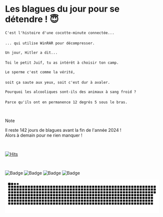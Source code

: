 
<h1>Les blagues du jour pour se détendre ! 😇</h1>

```diff
C'est l'histoire d'une cocotte-minute connectée...

... qui utilise WinRAR pour décompresser.
```

```diff
Un jour, Hitler a dit...

Toi le petit Juif, tu as intérêt à choisir ton camp.
```

```diff
Le sperme c'est comme la vérité,

soit ça saute aux yeux, soit c'est dur à avaler.
```

```diff
Pourquoi les alcooliques sont-ils des animaux à sang froid ?

Parce qu'ils ont en permanence 12 degrés 5 sous le bras.
```

<br/>

> [!NOTE]
> Il reste 142 jours de blagues avant la fin de l'année 2024 ! <br/>
> Alors à demain pour ne rien manquer !

<br/>


[![Hits](https://hits.seeyoufarm.com/api/count/incr/badge.svg?url=https%3A%2F%2Fgithub.com%2FClems02%2Fhit-counter&count_bg=%23003E80&title_bg=%235C9FE1&icon=powershell.svg&icon_color=%23FFFFFF&title=Visite&edge_flat=false)](https://hits.seeyoufarm.com)


<br/>


![Badge](https://img.shields.io/badge/Last%20updated%20on-white?style=for-the-badge&logo=clockify)   ![Badge](https://img.shields.io/badge/12/08-white?style=for-the-badge) ![Badge](https://img.shields.io/badge/at-white?style=for-the-badge) ![Badge](https://img.shields.io/badge/02:49-white?style=for-the-badge)


<p align="center">
 <img width="1000" src="assets/github-snake.svg" alt="snake"/>
</p>
